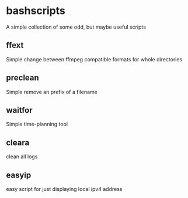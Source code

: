 # bashscripts
A simple collection of some odd, but maybe useful scripts
## ffext
Simple change between ffmpeg compatible formats for whole directories
## preclean
Simple remove an prefix of a filename
## waitfor
Simple time-planning tool
## cleara
clean all logs
## easyip
easy script for just displaying local ipv4 address
